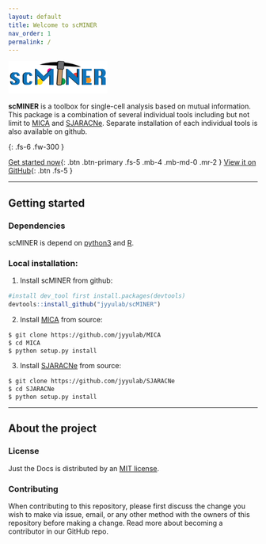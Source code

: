 ```yaml
---
layout: default
title: Welcome to scMINER
nav_order: 1
permalink: /
---
```



<img src="./docs/plots/scMINER_V4.png" alt="drawing" width="200"/> 

**scMINER** is a toolbox for single-cell analysis based on mutual information. This package is a combination of several individual tools including but not limit to [MICA](https://github.com/jyyulab/MICA) and [SJARACNe](https://github.com/jyyulab/SJARACNe). Separate installation of each individual tools is also available on github. 

{: .fs-6 .fw-300 }

[Get started now](#getting-started){: .btn .btn-primary .fs-5 .mb-4 .mb-md-0 .mr-2 } [View it on GitHub](https://github.com/jyyulab/scMINER){: .btn .fs-5 }

---

## Getting started
### Dependencies
scMINER is depend on [python3](https://www.python.org/downloads/) and [R](https://www.r-project.org/). 

### Local installation: 
1. Install scMINER from github:

```R
#install dev_tool first install.packages(devtools)
devtools::install_github("jyyulab/scMINER") 
```

2. Install [MICA](https://github.com/jyyulab/MICA) from source:

```
$ git clone https://github.com/jyyulab/MICA
$ cd MICA
$ python setup.py install
```

3. Install [SJARACNe](https://github.com/jyyulab/SJARACNe) from source:

```
$ git clone https://github.com/jyyulab/SJARACNe
$ cd SJARACNe
$ python setup.py install
```

---

## About the project


### License

Just the Docs is distributed by an [MIT license](https://github.com/jyyulab/scMINER/blob/master/LICENSE).

### Contributing

When contributing to this repository, please first discuss the change you wish to make via issue,
email, or any other method with the owners of this repository before making a change. Read more about becoming a contributor in our GitHub repo.
